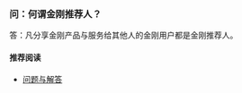 ### 问：何谓金刚推荐人？
答：凡分享金刚产品与服务给其他人的金刚用户都是金刚推荐人。


#### 推荐阅读
- [ 问题与解答 ](https://a2zitpro.github.io/web/问题与解答)
